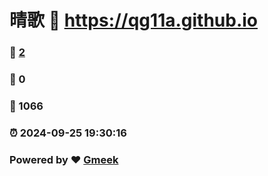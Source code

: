 # 晴歌 :link: https://qg11a.github.io 
### :page_facing_up: [2](https://qg11a.github.io/tag.html) 
### :speech_balloon: 0 
### :hibiscus: 1066 
### :alarm_clock: 2024-09-25 19:30:16 
### Powered by :heart: [Gmeek](https://github.com/Meekdai/Gmeek)
